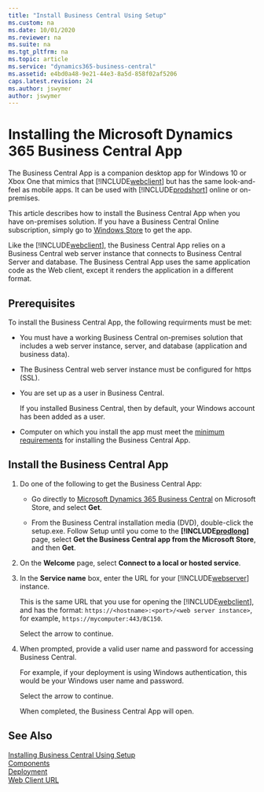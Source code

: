 ```yaml
---
title: "Install Business Central Using Setup"
ms.custom: na
ms.date: 10/01/2020
ms.reviewer: na
ms.suite: na
ms.tgt_pltfrm: na
ms.topic: article
ms.service: "dynamics365-business-central"
ms.assetid: e4bd0a48-9e21-44e3-8a5d-858f02af5206
caps.latest.revision: 24
ms.author: jswymer
author: jswymer
---
```


# Installing the Microsoft Dynamics 365 Business Central App

The Business Central App is a companion desktop app for Windows 10 or Xbox One that mimics that [!INCLUDE[webclient](../developer/includes/webclient.md)] but has the same look-and-feel as mobile apps. It can be used with [!INCLUDE[prodshort](../developer/includes/prodshort.md)] online or on-premises.

This article describes how to install the Business Central App when you have on-premises solution. If you have a Business Central Online subscription, simply go to [Windows Store](https://www.microsoft.com/p/microsoft-dynamics-365-business-central/9nblggh4ql79?rtc=1&activetab=pivot:overviewtab) to get the app.

Like the [!INCLUDE[webclient](../developer/includes/webclient.md)], the Business Central App relies on a Business Central web server instance that connects to Business Central Server and database. The Business Central App uses the same application code as the Web client, except it renders the application in a different format.

## Prerequisites

To install the Business Central App, the following requirments must be met:

- You must have a working Business Central on-premises solution that includes a web server instance, server, and database (application and business data).

- The Business Central web server instance must be configured for https (SSL).
- You are set up as a user in Business Central.

    If you installed Business Central, then by default, your Windows account has been added as a user. 

- Computer on which you install the app must meet the [minimum requirements](https://www.microsoft.com/p/microsoft-dynamics-365-business-central/9nblggh4ql79?rtc=1&activetab=pivot:regionofsystemrequirementstab) for installing the Business Central App.

## Install the Business Central App 

1. Do one of the following to get the Business Central App:

    - Go directly to [Microsoft Dynamics 365 Business Central](https://go.microsoft.com/fwlink/?LinkId=734848) on Microsoft Store, and select **Get**.

    - From the Business Central installation media (DVD), double-click the setup.exe. Follow Setup until you come to the **[!INCLUDE[prodlong](../developer/includes/prodlong.md)]** page, select  **Get the Business Central app from the Microsoft Store**, and then **Get**.

2. On the **Welcome** page, select **Connect to a local or hosted service**.
3. In the **Service name** box, enter the URL for your [!INCLUDE[webserver](../developer/includes/webserver.md)] instance.

    This is the same URL that you use for opening the [!INCLUDE[webclient](../developer/includes/webclient.md)], and has the format: `https://<hostname>:<port>/<web server instance>`, for example, `https://mycomputer:443/BC150`.

    Select the arrow to continue.

4. When prompted, provide a valid user name and password for accessing Business Central. 

    For example, if your deployment is using Windows authentication, this would be your Windows user name and password.

    Select the arrow to continue.

    When completed, the Business Central App will open.

## See Also

[Installing Business Central Using Setup](install-using-setup.md)  
[Components](product-and-architecture-overview.md)  
[Deployment](deployment.md)  
[Web Client URL](../developer/devenv-web-client-urls.md)  
